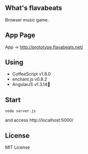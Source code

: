 
## What's flavabeats

Browser music game.

## App Page

App -> http://prototype.flavabeats.net/

## Using

* CoffeeScript v1.8.0
* enchant.js v0.8.2
* AngularJS v1.3.14

## Start

```node server.js```

and access http://localhost:5000/

## License

MIT License
